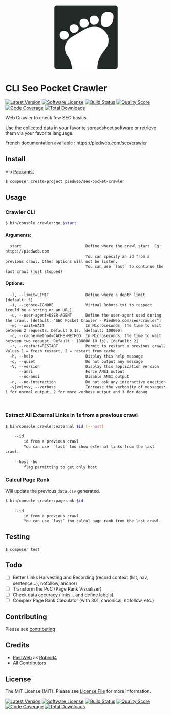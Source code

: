 <p align="center"><a href="https://dev.piedweb.com">
<img src="https://raw.githubusercontent.com/PiedWeb/piedweb-devoluix-theme/master/src/img/logo_title.png" width="200" height="200" alt="Open Source Package" />
</a></p>

# CLI Seo Pocket Crawler

[![Latest Version](https://img.shields.io/github/tag/PiedWeb/SeoPocketCrawler.svg?style=flat&label=release)](https://github.com/PiedWeb/SeoPocketCrawler/tags)
[![Software License](https://img.shields.io/badge/license-MIT-brightgreen.svg?style=flat)](https://github.com/PiedWeb/SeoPocketCrawler/blob/master/LICENSE)
[![Build Status](https://img.shields.io/travis/PiedWeb/SeoPocketCrawler/master.svg?style=flat)](https://travis-ci.org/PiedWeb/SeoPocketCrawler)
[![Quality Score](https://img.shields.io/scrutinizer/g/PiedWeb/SeoPocketCrawler.svg?style=flat)](https://scrutinizer-ci.com/g/PiedWeb/SeoPocketCrawler)
[![Code Coverage](https://img.shields.io/scrutinizer/coverage/g/PiedWeb/SeoPocketCrawler.svg?style=flat)](https://scrutinizer-ci.com/g/PiedWeb/SeoPocketCrawler/code-structure)
[![Total Downloads](https://img.shields.io/packagist/dt/piedweb/seo-pocket-crawler.svg?style=flat)](https://packagist.org/packages/piedweb/seo-pocket-crawler)

Web Crawler to check few SEO basics.

Use the collected data in your favorite spreadsheet software or retrieve them via your favorite language.

French documentation available :
https://piedweb.com/seo/crawler

## Install

Via [Packagist](https://img.shields.io/packagist/dt/piedweb/seo-pocket-crawler.svg?style=flat)

``` bash
$ composer create-project piedweb/seo-pocket-crawler
```

## Usage

### Crawler CLI

``` bash
$ bin/console crawler:go $start
```

#### Arguments:

```
  start                            Define where the crawl start. Eg: https://piedweb.com
                                   You can specify an id from a previous crawl. Other options will not be listen.
                                   You can use `last` to continue the last crawl (just stopped)
```

#### Options:

```
  -l, --limit=LIMIT                Define where a depth limit [default: 5]
  -i, --ignore=IGNORE              Virtual Robots.txt to respect (could be a string or an URL).
  -u, --user-agent=USER-AGENT      Define the user-agent used during the crawl. [default: "SEO Pocket Crawler - PiedWeb.com/seo/crawler"]
  -w, --wait=WAIT                  In Microseconds, the time to wait between 2 requests. Default 0,1s. [default: 100000]
  -c, --cache-method=CACHE-METHOD  In Microseconds, the time to wait between two request. Default : 100000 (0,1s). [default: 2]
  -r, --restart=RESTART            Permit to restart a previous crawl. Values 1 = fresh restart, 2 = restart from cache
  -h, --help                       Display this help message
  -q, --quiet                      Do not output any message
  -V, --version                    Display this application version
      --ansi                       Force ANSI output
      --no-ansi                    Disable ANSI output
  -n, --no-interaction             Do not ask any interactive question
  -v|vv|vvv, --verbose             Increase the verbosity of messages: 1 for normal output, 2 for more verbose output and 3 for debug



```

### Extract All External Links in 1s from a previous crawl

``` bash
$ bin/console crawler:external $id [--host]
```

```
    --id
        id from a previous crawl
        You can use  `last` too show external links from the last crawl.

    --host -ho
        flag permitting to get only host
```

### Calcul Page Rank

Will update the previous `data.csv` generated.

``` bash
$ bin/console crawler:pagerank $id
```

```
    --id
        id from a previous crawl
        You can use `last` too calcul page rank from the last crawl.
```


## Testing

``` bash
$ composer test
```

## Todo

- [ ] Better Links Harvesting and Recording (record context (list, nav, sentence...), nofollow, anchor)
- [ ] Transform the PoC (Page Rank Visualizer)
- [ ] Check data accuracy (links... and define labels)
- [ ] Complex Page Rank Calculator (with 301, canonical, nofollow, etc.)

## Contributing

Please see [contributing](https://dev.piedweb.com/contributing)

## Credits

- [PiedWeb](https://piedweb.com) ak [Robind4](https://twitter.com/Robind4)
- [All Contributors](https://github.com/PiedWeb/:package_skake/graphs/contributors)

## License

The MIT License (MIT). Please see [License File](LICENSE) for more information.

[![Latest Version](https://img.shields.io/github/tag/PiedWeb/SeoPocketCrawler.svg?style=flat&label=release)](https://github.com/PiedWeb/SeoPocketCrawler/tags)
[![Software License](https://img.shields.io/badge/license-MIT-brightgreen.svg?style=flat)](https://github.com/PiedWeb/SeoPocketCrawler/blob/master/LICENSE)
[![Build Status](https://img.shields.io/travis/PiedWeb/SeoPocketCrawler/master.svg?style=flat)](https://travis-ci.org/PiedWeb/SeoPocketCrawler)
[![Quality Score](https://img.shields.io/scrutinizer/g/PiedWeb/SeoPocketCrawler.svg?style=flat)](https://scrutinizer-ci.com/g/PiedWeb/SeoPocketCrawler)
[![Code Coverage](https://img.shields.io/scrutinizer/coverage/g/PiedWeb/SeoPocketCrawler.svg?style=flat)](https://scrutinizer-ci.com/g/PiedWeb/SeoPocketCrawler/code-structure)
[![Total Downloads](https://img.shields.io/packagist/dt/piedweb/seo-pocket-crawler.svg?style=flat)](https://packagist.org/packages/piedweb/seo-pocket-crawler)
